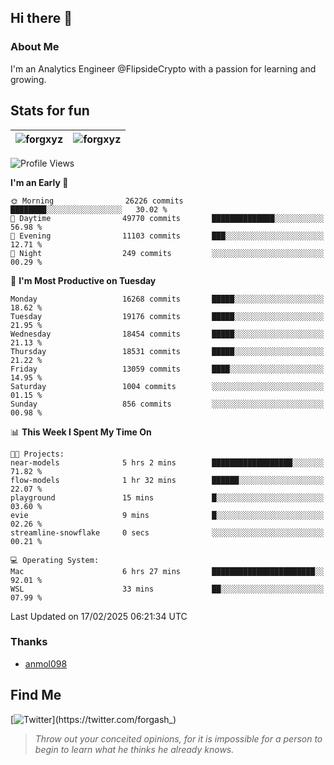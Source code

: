 ## Hi there 👋

### About Me

I'm an Analytics Engineer @FlipsideCrypto with a passion for learning and growing.
  
## Stats for fun

| <img align="center" src="https://github-readme-streak-stats.herokuapp.com/?user=forgxyz&theme=tokyonight" alt="forgxyz" /> | <img align="center" src="https://github-readme-stats.vercel.app/api?username=forgxyz&theme=tokyonight&show_icons=true" alt="forgxyz" /> |
| ------------- |------------- |


<!--START_SECTION:waka-->
![Profile Views](http://img.shields.io/badge/Profile%20Views-9-blue)

**I'm an Early 🐤** 

```text
🌞 Morning                26226 commits       ████████░░░░░░░░░░░░░░░░░   30.02 % 
🌆 Daytime                49770 commits       ██████████████░░░░░░░░░░░   56.98 % 
🌃 Evening                11103 commits       ███░░░░░░░░░░░░░░░░░░░░░░   12.71 % 
🌙 Night                  249 commits         ░░░░░░░░░░░░░░░░░░░░░░░░░   00.29 % 
```
📅 **I'm Most Productive on Tuesday** 

```text
Monday                   16268 commits       █████░░░░░░░░░░░░░░░░░░░░   18.62 % 
Tuesday                  19176 commits       █████░░░░░░░░░░░░░░░░░░░░   21.95 % 
Wednesday                18454 commits       █████░░░░░░░░░░░░░░░░░░░░   21.13 % 
Thursday                 18531 commits       █████░░░░░░░░░░░░░░░░░░░░   21.22 % 
Friday                   13059 commits       ████░░░░░░░░░░░░░░░░░░░░░   14.95 % 
Saturday                 1004 commits        ░░░░░░░░░░░░░░░░░░░░░░░░░   01.15 % 
Sunday                   856 commits         ░░░░░░░░░░░░░░░░░░░░░░░░░   00.98 % 
```


📊 **This Week I Spent My Time On** 

```text
🐱‍💻 Projects: 
near-models              5 hrs 2 mins        ██████████████████░░░░░░░   71.82 % 
flow-models              1 hr 32 mins        ██████░░░░░░░░░░░░░░░░░░░   22.07 % 
playground               15 mins             █░░░░░░░░░░░░░░░░░░░░░░░░   03.60 % 
evie                     9 mins              █░░░░░░░░░░░░░░░░░░░░░░░░   02.26 % 
streamline-snowflake     0 secs              ░░░░░░░░░░░░░░░░░░░░░░░░░   00.21 % 

💻 Operating System: 
Mac                      6 hrs 27 mins       ███████████████████████░░   92.01 % 
WSL                      33 mins             ██░░░░░░░░░░░░░░░░░░░░░░░   07.99 % 
```


 Last Updated on 17/02/2025 06:21:34 UTC
<!--END_SECTION:waka-->

### Thanks
 - [anmol098](https://github.com/anmol098/waka-readme-stats/)
  
## Find Me
[![Twitter](https://img.shields.io/twitter/url/https/twitter.com/forgash_.svg?style=social&label=Follow%20%40forgash_)](https://twitter.com/forgash_)


> *Throw out your conceited opinions, for it is impossible for a person to begin to learn what he thinks he already knows.* 
